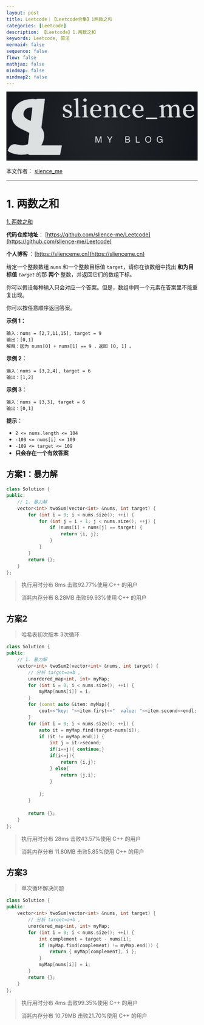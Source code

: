 ```yaml
---
layout: post
title: Leetcode｜【Leetcode合集】1两数之和
categories: [Leetcode]
description: 【Leetcode】1.两数之和
keywords: Leetcode, 算法
mermaid: false
sequence: false
flow: false
mathjax: false
mindmap: false
mindmap2: false
---
```


![img](https://raw.githubusercontent.com/slience-me/picGo/master/images/logo_slienceme3.jpeg)

本文作者： [slience_me](https://slienceme.cn/)

---

# 1. 两数之和

[1. 两数之和](https://leetcode.cn/problems/two-sum/)

**代码仓库地址**： [https://github.com/slience-me/Leetcode](https://github.com/slience-me/Leetcode)

**个人博客** ：[https://slienceme.cn](https://slienceme.cn)



给定一个整数数组 `nums` 和一个整数目标值 `target`，请你在该数组中找出 **和为目标值** *`target`* 的那 **两个** 整数，并返回它们的数组下标。

你可以假设每种输入只会对应一个答案。但是，数组中同一个元素在答案里不能重复出现。

你可以按任意顺序返回答案。

 

**示例 1：**

```
输入：nums = [2,7,11,15], target = 9
输出：[0,1]
解释：因为 nums[0] + nums[1] == 9 ，返回 [0, 1] 。
```

**示例 2：**

```
输入：nums = [3,2,4], target = 6
输出：[1,2]
```

**示例 3：**

```
输入：nums = [3,3], target = 6
输出：[0,1]
```

 

**提示：**

- `2 <= nums.length <= 104`
- `-109 <= nums[i] <= 109`
- `-109 <= target <= 109`
- **只会存在一个有效答案**



## 方案1：暴力解

```cpp
class Solution {
public:
    // 1. 暴力解
    vector<int> twoSum(vector<int> &nums, int target) {
        for (int i = 0; i < nums.size(); ++i) {
            for (int j = i + 1; j < nums.size(); ++j) {
                if (nums[i] + nums[j] == target) {
                    return {i, j};
                }
            }
        }
        return {};
    }
};
```

> 执行用时分布 8ms 击败92.77%使用 C++ 的用户
>
> 消耗内存分布 8.28MB 击败99.93%使用 C++ 的用户



## 方案2

> 哈希表初次版本 3次循环

```cpp
class Solution {
public:
    // 1. 暴力解
    vector<int> twoSum2(vector<int> &nums, int target) {
        // 分析 target=a+b ,
        unordered_map<int, int> myMap;
        for (int i = 0; i < nums.size(); ++i) {
            myMap[nums[i]] = i;
        }
        for (const auto &item: myMap){
            cout<<"key: "<<item.first<<"  value: "<<item.second<<endl;
        }
        for (int i = 0; i < nums.size(); ++i) {
            auto it = myMap.find(target-nums[i]);
            if (it != myMap.end()) {
                int j = it->second;
                if(i==j){ continue;}
                if(i<=j){
                    return {i,j};
                } else{
                    return {j,i};
                }

            };
        }

        return {};
    }
};
```

> 执行用时分布 28ms 击败43.57%使用 C++ 的用户
>
> 消耗内存分布 11.80MB 击败5.85%使用 C++ 的用户

## 方案3

> 单次循环解决问题

```cpp
class Solution {
public:
    vector<int> twoSum(vector<int> &nums, int target) {
        // 分析 target=a+b ,
        unordered_map<int, int> myMap;
        for (int i = 0; i < nums.size(); ++i) {
            int complement = target - nums[i];
            if (myMap.find(complement) != myMap.end()) {
                return { myMap[complement], i };
            }
            myMap[nums[i]] = i;
        }
        return {};
    }
};
```

> 执行用时分布 4ms 击败99.35%使用 C++ 的用户
>
> 消耗内存分布 10.79MB 击败21.70%使用 C++ 的用户
